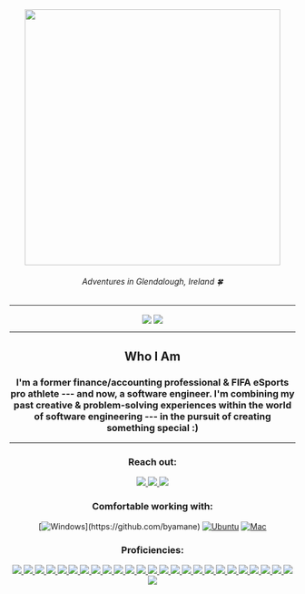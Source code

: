 <div align="center">
	<img align="center" src="https://i.imgur.com/7r8Ybhq.jpeg" width="450">
	<h6><em>Adventures in Glendalough, Ireland</em> 🍀</h6>
	<hr>
	<a href="#"><img align="center" src="https://github-readme-stats.vercel.app/api?username=byamane&theme=algolia" /></a>
	<a href="#"><img align="center" src="https://github-readme-stats.vercel.app/api/top-langs/?username=byamane&layout=compact&theme=github_dark" /></a>
	<hr>
	<h2>Who I Am</h2>
	<h3>I'm a former finance/accounting professional & FIFA eSports pro athlete --- and now, a software engineer. I'm combining my past creative & problem-solving experiences within the world of software engineering --- in the pursuit of creating something special :)</h3>
	<hr>
  <div>
		<h3>Reach out:</h3>
  	<a href="https://www.linkedin.com/in/brandonyamane/"> <img src="https://img.shields.io/badge/-LinkedIn-0077B5?style=flat-square&logo=LinkedIn&logoColor=white" /> </a>
		<a href="https://github.com/byamane"> <img src="https://img.shields.io/badge/github-%23121011.svg?-the-badge&logo=github&logoColor=white" /> </a>
		<a href="mailto:byamane21@gmail.com"> <img src="https://img.shields.io/badge/-Gmail-D14836?style=flat-square&logo=Gmail&logoColor=white" /> </a>
		
### Comfortable working with:
  [![Windows](https://img.shields.io/badge/-Windows-0078D6?style=flat-square&logo=Windows&logoColor=white")](https://github.com/byamane) 
  [![Ubuntu](https://img.shields.io/badge/-Ubuntu-0078D6?color=darkorange&style=flat-square&logo=Ubuntu&logoColor=white)](https://github.com/byamane) 
  [![Mac](https://img.shields.io/badge/Mac%20OS-000000?style=flat-square&for-the-badge&logo=macos&logoColor=F0F0F0)](https://github.com/byamane)

<h3>Proficiencies:</h3>
  <a href="#"><img src="https://img.shields.io/badge/-HTML5-E34F26?style=flat-square&logo=html5&logoColor=white" />  </a>
  <a href="#"><img src="https://img.shields.io/badge/-CSS3-1572B6?style=flat-square&logo=css3" />  </a>
  <a href="#"><img src="https://img.shields.io/badge/-JavaScript-F7DF1E?style=flat-square&logo=javascript&logoColor=black" />  </a>
  <a href="#"><img src="https://img.shields.io/badge/-React-61DAFB?style=flat-square&logo=React&logoColor=black" />  </a>
  <a href="#"><img src="https://img.shields.io/badge/-NodeJS-339933?style=flat-square&logo=Node.js&logoColor=white" />  </a>
  <a href="#"><img src="https://img.shields.io/badge/-Python3-3776AB?style=flat-square&logo=Python&logoColor=white" />  </a>
  <a href="#"><img src="https://img.shields.io/badge/-React_Router-CA4245?style=flat-square&for-the-badge&logo=react-router&logoColor=white" />  </a>
  <a href="#"><img src="https://img.shields.io/badge/-Express.js-404D59?style=flat-square&for-the-badge" />  </a>
  <a href="#"><img src="https://img.shields.io/badge/-Django-092E20?style=flat-square&logo=django" />  </a>
  <a href="#"><img src="https://img.shields.io/badge/-PostgreSQL-336791?style=flat-square&logo=postgresql" />  </a>
  <a href="#"><img src="https://img.shields.io/badge/-MongoDB-white?style=flat-square&logo=mongodb" />  </a>
  <a href="#"><img src="https://img.shields.io/badge/-Oracle-F80000?style=flat-square&logo=oracle" />  </a>
  <a href="#"><img src="https://img.shields.io/badge/-jQuery-0769AD?style=flat-square&logo=jQuery" />  </a>
  <a href="#"><img src="https://img.shields.io/badge/-Bootstrap-563D7C?style=flat-square&logo=bootstrap" />  </a>
  <a href="#"><img src="https://img.shields.io/badge/-Material_UI-0081CB?style=flat-square&logo=material-ui" />  </a>
  <a href="#"><img src="https://img.shields.io/badge/-Git-black?style=flat-square&logo=git" />  </a>
  <a href="#"><img src="https://img.shields.io/badge/-Postman-FF6C37?style=flat-square&logo=Postman&logoColor=white" />  </a>
  <a href="#"><img src="https://img.shields.io/badge/-Heroku-430098?style=flat-square&logo=heroku" />  </a>
  <a href="#"><img src="https://img.shields.io/badge/-Excel-217346?style=flat-square&logo=Microsoft-Excel&logoColor=white" />  </a>
  <a href="#"><img src="https://img.shields.io/badge/-Markdown-000000?style=flat-square&logo=Markdown&logoColor=white" />  </a>
  <a href="#"><img src="https://img.shields.io/badge/-Trello-0079BF?style=flat-square&logo=Trello&logoColor=white" />  </a>
  <a href="#"><img src="https://img.shields.io/badge/-VS_Code-007ACC?style=flat-square&logo=visual-studio-code" />  </a>
  <a href="#"><img src="https://img.shields.io/badge/Notion-%23000000.svg?style=flat-square&for-the-badge&logo=notion&logoColor=white" />  </a>
  <a href="#"><img src="https://img.shields.io/badge/-Slack-4A154B?style=flat-square&logo=slack" />  </a>
  <a href="#"><img src="https://img.shields.io/badge/-Zoom-2D8CFF?style=flat-square&logo=zoom&logoColor=white" />  </a>
  <a href="#"><img src="https://img.shields.io/badge/Discord-7289DA?style=flat-square&logo=discord&logoColor=white" /> </a>
</div>
